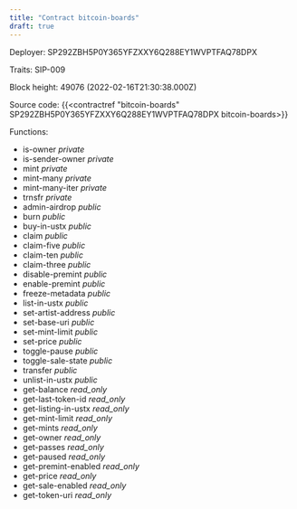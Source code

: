```yaml
---
title: "Contract bitcoin-boards"
draft: true
---
```

Deployer: SP292ZBH5P0Y365YFZXXY6Q288EY1WVPTFAQ78DPX

Traits:
SIP-009 



Block height: 49076 (2022-02-16T21:30:38.000Z)

Source code: {{<contractref "bitcoin-boards" SP292ZBH5P0Y365YFZXXY6Q288EY1WVPTFAQ78DPX bitcoin-boards>}}

Functions:

* is-owner _private_
* is-sender-owner _private_
* mint _private_
* mint-many _private_
* mint-many-iter _private_
* trnsfr _private_
* admin-airdrop _public_
* burn _public_
* buy-in-ustx _public_
* claim _public_
* claim-five _public_
* claim-ten _public_
* claim-three _public_
* disable-premint _public_
* enable-premint _public_
* freeze-metadata _public_
* list-in-ustx _public_
* set-artist-address _public_
* set-base-uri _public_
* set-mint-limit _public_
* set-price _public_
* toggle-pause _public_
* toggle-sale-state _public_
* transfer _public_
* unlist-in-ustx _public_
* get-balance _read_only_
* get-last-token-id _read_only_
* get-listing-in-ustx _read_only_
* get-mint-limit _read_only_
* get-mints _read_only_
* get-owner _read_only_
* get-passes _read_only_
* get-paused _read_only_
* get-premint-enabled _read_only_
* get-price _read_only_
* get-sale-enabled _read_only_
* get-token-uri _read_only_
